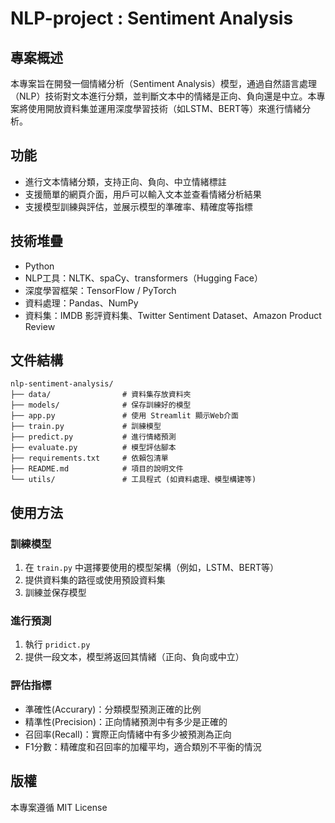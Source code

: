 # NLP-project : Sentiment Analysis
## 專案概述
本專案旨在開發一個情緒分析（Sentiment Analysis）模型，通過自然語言處理（NLP）技術對文本進行分類，並判斷文本中的情緒是正向、負向還是中立。本專案將使用開放資料集並運用深度學習技術（如LSTM、BERT等）來進行情緒分析。
## 功能
- 進行文本情緒分類，支持正向、負向、中立情緒標註
- 支援簡單的網頁介面，用戶可以輸入文本並查看情緒分析結果
- 支援模型訓練與評估，並展示模型的準確率、精確度等指標
## 技術堆疊
- Python
- NLP工具：NLTK、spaCy、transformers（Hugging Face）
- 深度學習框架：TensorFlow / PyTorch
- 資料處理：Pandas、NumPy
- 資料集：IMDB 影評資料集、Twitter Sentiment Dataset、Amazon Product Review
## 文件結構
```
nlp-sentiment-analysis/
├── data/                # 資料集存放資料夾
├── models/              # 保存訓練好的模型
├── app.py               # 使用 Streamlit 顯示Web介面
├── train.py             # 訓練模型
├── predict.py           # 進行情緒預測
├── evaluate.py          # 模型評估腳本
├── requirements.txt     # 依賴包清單
├── README.md            # 項目的說明文件
└── utils/               # 工具程式 (如資料處理、模型構建等)
```
## 使用方法
### 訓練模型
1. 在 ```train.py``` 中選擇要使用的模型架構（例如，LSTM、BERT等）
2. 提供資料集的路徑或使用預設資料集
3. 訓練並保存模型
### 進行預測
1. 執行 ```pridict.py```
2. 提供一段文本，模型將返回其情緒（正向、負向或中立）
### 評估指標
- 準確性(Accurary)：分類模型預測正確的比例
- 精準性(Precision)：正向情緒預測中有多少是正確的
- 召回率(Recall)：實際正向情緒中有多少被預測為正向
- F1分數：精確度和召回率的加權平均，適合類別不平衡的情況
## 版權
本專案遵循 MIT License
